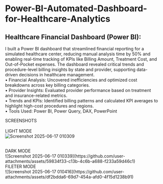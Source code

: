 # Power-BI-Automated-Dashboard-for-Healthcare-Analytics

## Healthcare Financial Dashboard (Power BI): </br>
I built a Power BI dashboard that streamlined financial reporting for a simulated healthcare center, reducing manual analysis time by 50% and enabling real-time tracking of KPIs like Billing Amount, Treatment Cost, and Out-of-Pocket expenses. The dashboard revealed critical trends and procedure-level billing insights by state and provider, supporting data-driven decisions in healthcare management. </br>
• Financial Analysis: Uncovered inefficiencies and optimized cost breakdowns across key billing categories. </br>
• Provider Insights: Evaluated provider performance based on treatment and insurance-related metrics. </br>
• Trends and KPIs: Identified billing patterns and calculated KPI averages to highlight high-cost procedures and regions. </br>
• Tools Used: Power BI, Power Query, DAX, PowerPoint </br>

SCREENSHOTS </br>
</br>
LIGHT MODE </br>
![Screenshot 2025-06-17 010309](https://github.com/user-attachments/assets/bdcf397d-52b7-4480-9a98-3b18b253825c)

</br>
DARK MODE </br>
![Screenshot 2025-06-17 010339](https://github.com/user-attachments/assets/59834f33-c13b-4c6b-a688-f233a59d46c1)

</br>
FILETER MODE </br>
![Screenshot 2025-06-17 010416](https://github.com/user-attachments/assets/df2bdda6-69d7-454a-afd0-4f15d1238b91)

</br>
